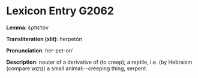 # Lexicon Entry G2062

**Lemma**: ἑρπετόν

**Transliteration (xlit)**: herpetón

**Pronunciation**: her-pet-on'

**Description**:
neuter of a derivative of  (to creep); a reptile, i.e. (by Hebraism (compare רֶמֶשׂ)) a small animal:--creeping thing, serpent.
